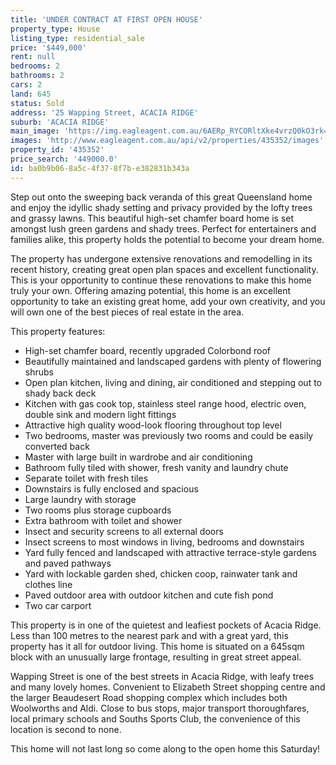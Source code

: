 ```yaml
---
title: 'UNDER CONTRACT AT FIRST OPEN HOUSE'
property_type: House
listing_type: residential_sale
price: '$449,000'
rent: null
bedrooms: 2
bathrooms: 2
cars: 2
land: 645
status: Sold
address: '25 Wapping Street, ACACIA RIDGE'
suburb: 'ACACIA RIDGE'
main_image: 'https://img.eagleagent.com.au/6AERp_RYCORltXke4vrzQ0kO3rk=/1280x854/smart/https://s3-us-west-2.amazonaws.com/eagleagent-orig/images/6823489/121723486-image-M.jpg'
images: 'http://www.eagleagent.com.au/api/v2/properties/435352/images'
property_id: '435352'
price_search: '449000.0'
id: ba0b9b06-8a5c-4f37-8f7b-e382831b343a
---
```

Step out onto the sweeping back veranda of this great Queensland home and enjoy the idyllic shady setting and privacy provided by the lofty trees and grassy lawns. This beautiful high-set chamfer board home is set amongst lush green gardens and shady trees. Perfect for entertainers and families alike, this property holds the potential to become your dream home.

The property has undergone extensive renovations and remodelling in its recent history, creating great open plan spaces and excellent functionality. This is your opportunity to continue these renovations to make this home truly your own. Offering amazing potential, this home is an excellent opportunity to take an existing great home, add your own creativity, and you will own one of the best pieces of real estate in the area.

This property features:

*  High-set chamfer board, recently upgraded Colorbond roof
*  Beautifully maintained and landscaped gardens with plenty of flowering shrubs
*  Open plan kitchen, living and dining, air conditioned and stepping out to shady back deck
*  Kitchen with gas cook top, stainless steel range hood, electric oven, double sink and modern light fittings
*  Attractive high quality wood-look flooring throughout top level
*  Two bedrooms, master was previously two rooms and could be easily converted back
*  Master with large built in wardrobe and air conditioning
*  Bathroom fully tiled with shower, fresh vanity and laundry chute
*  Separate toilet with fresh tiles
*  Downstairs is fully enclosed and spacious
*  Large laundry with storage
*  Two rooms plus storage cupboards
*  Extra bathroom with toilet and shower
*  Insect and security screens to all external doors
*  Insect screens to most windows in living, bedrooms and downstairs
*  Yard fully fenced and landscaped with attractive terrace-style gardens and paved pathways
*  Yard with lockable garden shed, chicken coop, rainwater tank and clothes line
*  Paved outdoor area with outdoor kitchen and cute fish pond
*  Two car carport

This property is in one of the quietest and leafiest pockets of Acacia Ridge. Less than 100 metres to the nearest park and with a great yard, this property has it all for outdoor living. This home is situated on a 645sqm block with an unusually large frontage, resulting in great street appeal.

Wapping Street is one of the best streets in Acacia Ridge, with leafy trees and many lovely homes. Convenient to Elizabeth Street shopping centre and the larger Beaudesert Road shopping complex which includes both Woolworths and Aldi. Close to bus stops, major transport thoroughfares, local primary schools and Souths Sports Club, the convenience of this location is second to none.

This home will not last long so come along to the open home this Saturday!
